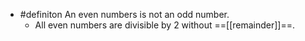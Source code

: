 - #definiton An even numbers is not an odd number.
	- All even numbers are divisible by 2 without ==[[remainder]]==.